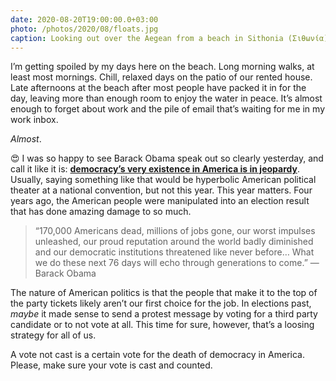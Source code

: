 ```yaml
---
date: 2020-08-20T19:00:00.0+03:00
photo: /photos/2020/08/floats.jpg
caption: Looking out over the Aegean from a beach in Sithonia (Σιθωνία) 
---
```


I’m getting spoiled by my days here on the beach. Long morning walks, at least most mornings. Chill, relaxed days on the patio of our rented house. Late afternoons at the beach after most people have packed it in for the day, leaving more than enough room to enjoy the water in peace.  It’s almost enough to forget about work and the pile of email that’s waiting for me in my work inbox. 

_Almost_.

😍 I was so happy to see Barack Obama speak out so clearly yesterday, and call it like it is: **[democracy’s very existence in America is in jeopardy][1]**. Usually, saying something like that would be hyperbolic American political theater at a national convention, but not this year. This year matters. Four years ago, the American people were manipulated into an election result that has done amazing damage to so much. 

> “170,000 Americans dead, millions of jobs gone, our worst impulses unleashed, our proud reputation around the world badly diminished and our democratic institutions threatened like never before… What we do these next 76 days will echo through generations to come.” —Barack Obama

The nature of American politics is that the people that make it to the top of the party tickets likely aren’t our first choice for the job. In elections past, _maybe_ it made sense to send a protest message by voting for a third party candidate or to not vote at all. This time for sure, however, that’s a loosing strategy for all of us. 

A vote not cast is a certain vote for the death of democracy in America. Please, make sure your vote is cast and counted.


[1]:	https://www.nytimes.com/2020/08/19/us/politics/obama-speech.html